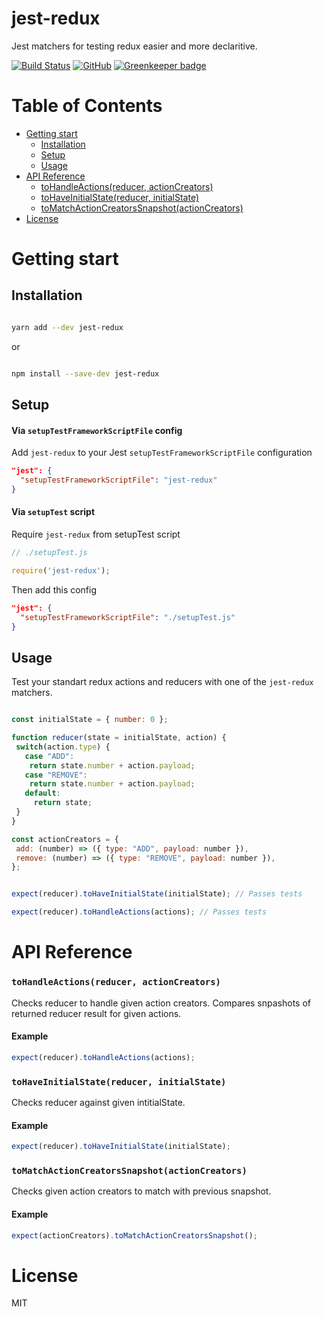 # jest-redux

Jest matchers for testing redux easier and more declaritive.

[![Build Status](https://travis-ci.com/doniyor2109/jest-redux.svg?branch=master)](https://travis-ci.com/doniyor2109/jest-redux)
[![GitHub](https://img.shields.io/github/license/mashape/apistatus.svg)](https://github.com/doniyor2109/jest-redux/blob/master/LICENSE) [![Greenkeeper badge](https://badges.greenkeeper.io/doniyor2109/jest-redux.svg)](https://greenkeeper.io/)

# Table of Contents

 - [Getting start](#getting-start)
    - [Installation](#installation)
    - [Setup](#setup)
    - [Usage](#usage)
 - [API Reference](#api-reference)
    - [toHandleActions(reducer, actionCreators)](#tohandleactionsreducer-actioncreators)
    - [toHaveInitialState(reducer, initialState)](#tohaveinitialstatereducer-initialstate)
    - [toMatchActionCreatorsSnapshot(actionCreators)](#tomatchactioncreatorssnapshotactioncreators)
 - [License](#license)

# Getting start

## Installation

```bash

yarn add --dev jest-redux

```

or

```bash

npm install --save-dev jest-redux

```

## Setup

#### Via `setupTestFrameworkScriptFile` config

Add `jest-redux` to your Jest `setupTestFrameworkScriptFile` configuration

```json
"jest": {
  "setupTestFrameworkScriptFile": "jest-redux"
}
```

#### Via `setupTest` script

Require `jest-redux` from setupTest script

```js
// ./setupTest.js

require('jest-redux');
```

Then add this config

```json
"jest": {
  "setupTestFrameworkScriptFile": "./setupTest.js"
}
```

## Usage

Test your standart redux actions and reducers with one of the `jest-redux` matchers.

```js

const initialState = { number: 0 };

function reducer(state = initialState, action) {
 switch(action.type) {
   case "ADD":
    return state.number + action.payload;
   case "REMOVE":
    return state.number + action.payload;
   default:
     return state;
 }
}

const actionCreators = {
 add: (number) => ({ type: "ADD", payload: number }),
 remove: (number) => ({ type: "REMOVE", payload: number }),
};


expect(reducer).toHaveInitialState(initialState); // Passes tests

expect(reducer).toHandleActions(actions); // Passes tests
```

# API Reference

### `toHandleActions(reducer, actionCreators)`

Checks reducer to handle given action creators. Compares snpashots of returned reducer result for given actions.

#### Example

```js
expect(reducer).toHandleActions(actions);
```

### `toHaveInitialState(reducer, initialState)`

Checks reducer against given intitialState.

#### Example

```js
expect(reducer).toHaveInitialState(initialState);
```

### `toMatchActionCreatorsSnapshot(actionCreators)`

Checks given action creators to match with previous snapshot.

#### Example

```js
expect(actionCreators).toMatchActionCreatorsSnapshot();
```

# License

MIT

